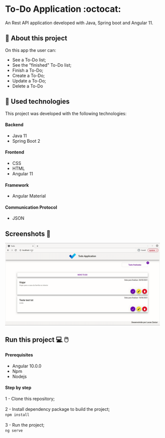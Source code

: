 #  To-Do Application :octocat:
An Rest API application developed with Java, Spring boot and Angular 11.


## :page_with_curl: About this project
On this app the user can:
* See a To-Do list;
* See the "finished" To-Do list;
* Finish a To-Do;
* Create a To-Do;
* Update a To-Do;
* Delete a To-Do


## :rocket: Used technologies

This project was developed with the following technologies:


#### Backend

* Java 11
* Spring Boot 2


#### Frontend

* CSS
* HTML
* Angular 11

#### Framework

* Angular Material

#### Communication Protocol

* JSON

## Screenshots :movie_camera:
![](resources/todo-app.gif)


## Run this project :computer: :computer_mouse:
#### Prerequisites
- Angular 10.0.0
- Npm
- Nodejs

#### Step by step

1 - Clone this repository;
<br /> <br />
2 - Install dependency package to build the project;
<br /> `npm install`
<br /> <br />
3 - Run the project;
<br /> `ng serve`
